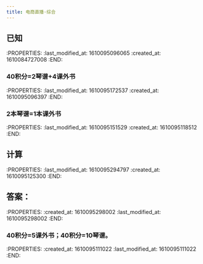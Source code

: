 ```yaml
---
title: 电商直播·综合
---
```


## 已知
:PROPERTIES:
:last_modified_at: 1610095096065
:created_at: 1610084727008
:END:
### 40积分=2琴谱+4课外书
:PROPERTIES:
:last_modified_at: 1610095172537
:created_at: 1610095096397
:END:
### 2本琴谱=1本课外书
:PROPERTIES:
:last_modified_at: 1610095151529
:created_at: 1610095118512
:END:
## 计算
:PROPERTIES:
:last_modified_at: 1610095294797
:created_at: 1610095125300
:END:
## 答案：
:PROPERTIES:
:created_at: 1610095298002
:last_modified_at: 1610095298002
:END:
### 40积分=5课外书；40积分=10琴谱。
:PROPERTIES:
:created_at: 1610095111022
:last_modified_at: 1610095111022
:END:
